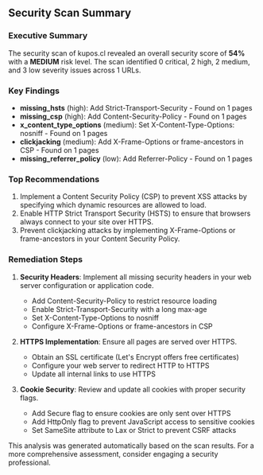 
## Security Scan Summary

### Executive Summary

The security scan of kupos.cl revealed an overall security score of **54%** with a **MEDIUM** risk level. The scan identified 0 critical, 2 high, 2 medium, and 3 low severity issues across 1 URLs.

### Key Findings

- **missing_hsts** (high): Add Strict-Transport-Security - Found on 1 pages
- **missing_csp** (high): Add Content-Security-Policy - Found on 1 pages
- **x_content_type_options** (medium): Set X-Content-Type-Options: nosniff - Found on 1 pages
- **clickjacking** (medium): Add X-Frame-Options or frame-ancestors in CSP - Found on 1 pages
- **missing_referrer_policy** (low): Add Referrer-Policy - Found on 1 pages

### Top Recommendations

1. Implement a Content Security Policy (CSP) to prevent XSS attacks by specifying which dynamic resources are allowed to load.
2. Enable HTTP Strict Transport Security (HSTS) to ensure that browsers always connect to your site over HTTPS.
3. Prevent clickjacking attacks by implementing X-Frame-Options or frame-ancestors in your Content Security Policy.

### Remediation Steps

1. **Security Headers**: Implement all missing security headers in your web server configuration or application code.
   - Add Content-Security-Policy to restrict resource loading
   - Enable Strict-Transport-Security with a long max-age
   - Set X-Content-Type-Options to nosniff
   - Configure X-Frame-Options or frame-ancestors in CSP

2. **HTTPS Implementation**: Ensure all pages are served over HTTPS.
   - Obtain an SSL certificate (Let's Encrypt offers free certificates)
   - Configure your web server to redirect HTTP to HTTPS
   - Update all internal links to use HTTPS

3. **Cookie Security**: Review and update all cookies with proper security flags.
   - Add Secure flag to ensure cookies are only sent over HTTPS
   - Add HttpOnly flag to prevent JavaScript access to sensitive cookies
   - Set SameSite attribute to Lax or Strict to prevent CSRF attacks

This analysis was generated automatically based on the scan results. For a more comprehensive assessment, consider engaging a security professional.
